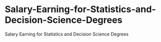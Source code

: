# Salary-Earning-for-Statistics-and-Decision-Science-Degrees
Salary Earning for Statistics and Decision Science Degrees
